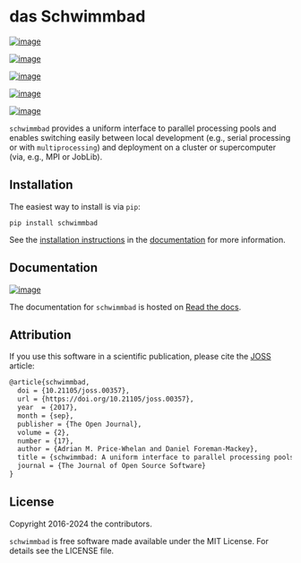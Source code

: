 # das Schwimmbad

[![image](https://github.com/adrn/schwimmbad/actions/workflows/tests.yml/badge.svg)](https://github.com/adrn/schwimmbad/actions/workflows/tests.yml)

[![image](http://img.shields.io/pypi/v/schwimmbad.svg?style=flat)](https://pypi.python.org/pypi/schwimmbad/)

[![image](http://img.shields.io/badge/license-MIT-blue.svg?style=flat)](https://github.com/adrn/schwimmbad/blob/master/LICENSE)

[![image](https://zenodo.org/badge/DOI/10.5281/zenodo.885577.svg)](https://zenodo.org/record/885577#.Wa9WVBZSy2w)

[![image](http://joss.theoj.org/papers/10.21105/joss.00357/status.svg)](http://dx.doi.org/10.21105/joss.00357)

`schwimmbad` provides a uniform interface to parallel processing pools and enables
switching easily between local development (e.g., serial processing or with
`multiprocessing`) and deployment on a cluster or supercomputer (via, e.g., MPI or
JobLib).

## Installation

The easiest way to install is via `pip`:

    pip install schwimmbad

See the [installation
instructions](http://schwimmbad.readthedocs.io/en/latest/install.html) in the
[documentation](http://schwimmbad.readthedocs.io) for more information.

## Documentation

[![image](https://readthedocs.org/projects/schwimmbad/badge/?version=latest)](http://schwimmbad.readthedocs.io/en/latest/?badge=latest)

The documentation for `schwimmbad` is hosted on [Read the
docs](http://schwimmbad.readthedocs.io/).

## Attribution

If you use this software in a scientific publication, please cite the
[JOSS](http://joss.theoj.org/) article:

``` tex
@article{schwimmbad,
  doi = {10.21105/joss.00357},
  url = {https://doi.org/10.21105/joss.00357},
  year  = {2017},
  month = {sep},
  publisher = {The Open Journal},
  volume = {2},
  number = {17},
  author = {Adrian M. Price-Whelan and Daniel Foreman-Mackey},
  title = {schwimmbad: A uniform interface to parallel processing pools in Python},
  journal = {The Journal of Open Source Software}
}
```

## License

Copyright 2016-2024 the contributors.

`schwimmbad` is free software made available under the MIT License. For details see the
LICENSE file.
